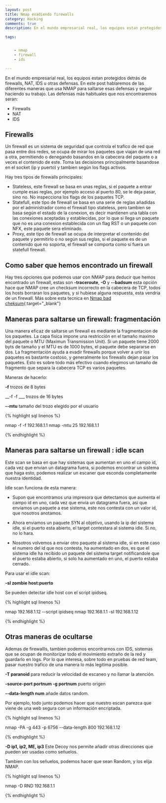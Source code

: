 ```yaml
---
layout: post
title: Nmap evadiendo firewalls
category: Hacking
comments: true
description: En el mundo empresarial real, los equipos estan protegidos detrás de firewalls, IDS o NATs. En este post hablaremos de las diferentes maneras que usa NMAP para saltarse esas defensas y seguir haciendo su trabajo.

tags:   


    - nmap
    - firewall
    - ids

---
```


En el mundo empresarial real, los equipos estan protegidos detrás de firewalls, NAT, IDS u otras defensas. En este post hablaremos de las diferentes maneras que usa NMAP para saltarse esas defensas y seguir haciendo su trabajo.
Las defensas más habituales que nos encontraremos seran:

* Firewalls
* NAT
* IDS

## Firewalls

Un firewall es un sistema de seguridad que controla el trafico de red que pasa entre dos redes, se ocupa de mirar los paquetes que viajan de una red a otra, permitiendo o denegando basandos en la cabecera del paquete o a veces el contenido de este. Toma las decisiones principalmente basandose en el socket (ip y puerto) y tambien según los flags activos.

Hay tres tipos de firewalls principales:

* Stateless, este firewall se basa en unas reglas, si el paquete a entrar cumple esas reglas, por ejemplo acceso al puerto 80, se le deja pasar, sino no. No inspecciona los flags de los paquetes TCP.
* Statefull, este tipo de firewall se basa en una serie de reglas añadidas por el administrador como el firewall tipo stateless, pero tambien se basa según el estado de la conexion, es decir mantienen una tabla con las conexiones aceptadas y establecidas, por lo que si llega un paquete que no es una conexion establecida con un flag RST o un paquete con NFX, este paquete sera eliminado.
* Proxy, este tipo de firewall se ocupa de interpretar el contenido del paquete y permitirlo o no según sus reglas, si el paquete  es de un contenido que no soporta, el firewall se comporta como si fuera un statefull firewall.


## Como saber que hemos encontrado un firewall

Hay tres opciones que podemos usar con NMAP para deducir que hemos encontrado un firewall, estas son __-traceroute__, __-O__ y __--badsum__ esta opción hace que NMAP cree un checksum incorrecto en la cabecera de TCP, todos los hosts borraran los paquetes, y si hubiese alguna respuesta, esta vendria de un firewall.
Más sobre esta tecnica en [Nmap bad cheksum](https://nmap.org/p60-12.html){:target="_blank"} 

## Maneras para saltarse un firewall: fragmentación

Una manera eficaz de saltarse un firewall es mediante la fragmentacion de los paquetes. La capa fisica impone una restricción en el tamaño maximo del paquete o MTU (Maximun Transmission Unit). Si un paquete tiene 2000 byts de tamaño y el MTU es de 1000 bytes, el paquete debe separarse en dos.
La fragmentación ayuda a evadir firewalls porque volver a unir los paquetes es bastante costoso, y generalmente los firewalls dejan pasar los paquetes. Esto es sobre todo más efectivo cuando elegimos un tamaño de fragmento que separa la cabecera TCP es varios paquetes.

Maneras de hacerlo:

__-f__ trozos de 8 bytes

__-f -f ___ trozos de 16 bytes

__--mtu__ tamaño del trozo elegido por el usuario

{% highlight sql linenos %}

nmap -f -f 192.168.1.1
nmap -mtu 25 192.168.1.1

{% endhighlight %}


## Maneras para saltarse un firewall : idle scan

Este scan se basa en que hay sistemas que aumentan en uno el campo id, cada vez que envian un datagrama fuera, si podemos encontrar un sistema que haga esto, podemos realizar un escaner que esconda completamente nuestra identidad.

Idle scan funciona de esta manera:

* Supon que encontramos una impresora que detectamos que aumenta el campo id en uno, cada vez que envia un datagrama fuera, asi que enviamos un paquete a ese sistema, este nos contesta con un valor id, que nosotros anotamos.

* Ahora enviamos un paquete SYN al objetivo, usando la ip del sistema idle, si el puerto esta abierto, el target contestara al sistema idle. Si no, no lo hara.

* Nosotros volvemos a enviar otro paquete al sistema idle, si en este caso el numero del id que nos contesta, ha aumentado en dos, es que el sistema idle ha recibido un paquete del sistema target notificandole que el puerto estaba abierto, si solo ha aumentado en uno, el puerto estaba cerrado.

Para usar el idle scan:

__-sI zombie host:puerto__ 

Se pueden detectar idle host con el script ipidseq.

{% highlight sql linenos %}

nmap 192.168.1.12 --script ipidseq
nmap 192.168.1.1 -sI 192.168.1.12


{% endhighlight %}

## Otras maneras de ocultarse

Ademas de firewallls, tambien podemos encontrarnos con IDS, sistemas que se ocupan de monitorizar todo el movimiento extraño de la red y guardarlo en logs. Por lo que interesa, sobre todo en pruebas de red team, pasar nuestro trafico de una manera lo más legitima posible.

__-T paranoid__ para reducir la velocidad de escaneo y no llamar la atención.

__-source-port portnum -g portnum__ puerto origen

__--data-length num__ añade datos random.

Por ejemplo, todo junto podemos hacer que nuestro escan parezca que viene de una web segura con un información encriptada.

{% highlight sql linenos %}

nmap -PA -g 443 -p 6756 --data-length 800 192.168.1.12

{% endhighlight %}

__-D ip1, ip2, ME, ip3__ Este Decoy nos permite añadir otras direcciones que pueden ser usadas como señuelos. 

Tambien con los señuelos, podemos hacer que sean Random, y los elija NMAP.

{% highlight sql linenos %}

nmap -D RND 192.168.1.1

{% endhighlight %}










